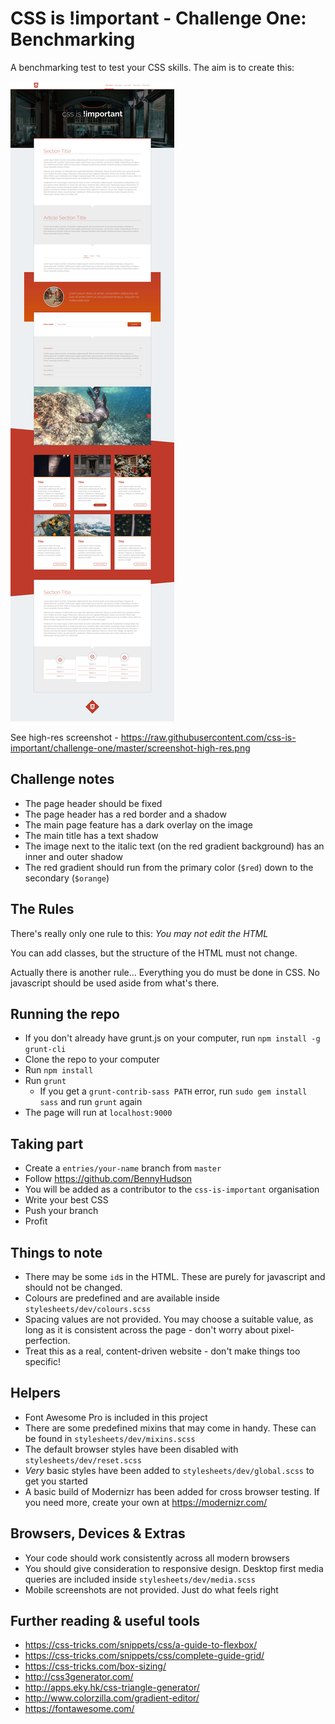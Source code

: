 # CSS is !important - Challenge One: Benchmarking
A benchmarking test to test your CSS skills.
The aim is to create this:

![CSS is !important](screenshot.jpg)

See high-res screenshot - https://raw.githubusercontent.com/css-is-important/challenge-one/master/screenshot-high-res.png
## Challenge notes
- The page header should be fixed
- The page header has a red border and a shadow
- The main page feature has a dark overlay on the image
- The main title has a text shadow
- The image next to the italic text (on the red gradient background) has an inner and outer shadow
- The red gradient should run from the primary color (`$red`) down to the secondary (`$orange`)
## The Rules
There's really only one rule to this: *You may not edit the HTML*

You can add classes, but the structure of the HTML must not change.

Actually there is another rule... Everything you do must be done in CSS. No javascript should be used aside from what's there.
## Running the repo
- If you don't already have grunt.js on your computer, run `npm install -g grunt-cli`
- Clone the repo to your computer
- Run `npm install`
- Run `grunt`
  - If you get a `grunt-contrib-sass PATH` error, run `sudo gem install sass` and run `grunt` again
- The page will run at `localhost:9000`
## Taking part
- Create a `entries/your-name` branch from `master`
- Follow https://github.com/BennyHudson
- You will be added as a contributor to the `css-is-important` organisation
- Write your best CSS
- Push your branch
- Profit
## Things to note
- There may be some `id`s in the HTML. These are purely for javascript and should not be changed.
- Colours are predefined and are available inside `stylesheets/dev/colours.scss`
- Spacing values are not provided. You may choose a suitable value, as long as it is consistent across the page - don't worry about pixel-perfection.
- Treat this as a real, content-driven website - don't make things too specific!
## Helpers
- Font Awesome Pro is included in this project
- There are some predefined mixins that may come in handy. These can be found in `stylesheets/dev/mixins.scss`
- The default browser styles have been disabled with `stylesheets/dev/reset.scss`
- _Very_ basic styles have been added to `stylesheets/dev/global.scss` to get you started
- A basic build of Modernizr has been added for cross browser testing. If you need more, create your own at https://modernizr.com/
## Browsers, Devices & Extras
- Your code should work consistently across all modern browsers
- You should give consideration to responsive design. Desktop first media queries are included inside `stylesheets/dev/media.scss`
- Mobile screenshots are not provided. Just do what feels right
## Further reading & useful tools
- https://css-tricks.com/snippets/css/a-guide-to-flexbox/
- https://css-tricks.com/snippets/css/complete-guide-grid/
- https://css-tricks.com/box-sizing/
- http://css3generator.com/
- http://apps.eky.hk/css-triangle-generator/
- http://www.colorzilla.com/gradient-editor/
- https://fontawesome.com/
